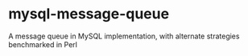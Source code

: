 mysql-message-queue
===================

A message queue in MySQL implementation, with alternate strategies benchmarked in Perl